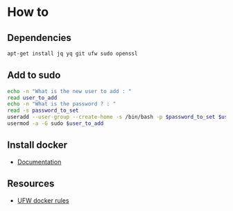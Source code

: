 # How to

## Dependencies

```bash
apt-get install jq yq git ufw sudo openssl
```
## Add to sudo

```bash
echo -n "What is the new user to add : "
read user_to_add
echo -n "What is the password ? : "
read -s password_to_set
useradd --user-group --create-home -s /bin/bash -p $password_to_set $user_to_add
usermod -a -G sudo $user_to_add
```

## Install docker

* [Documentation](https://docs.docker.com/engine/install/debian/#install-using-the-repository)

## Resources

* [UFW docker rules](https://github.com/chaifeng/ufw-docker?tab=readme-ov-file#tldr=)
